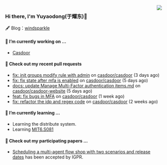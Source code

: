 <img align="right" src="https://github-readme-stats.vercel.app/api?username=leo220yuyaodog&show_icons=true&icon_color=805AD5&text_color=718096&bg_color=ffffff&hide_title=true" />

### Hi there, I'm Yuyaodong(于耀东)👋
🖋 Blog：[windsparkle](https://blog.windsparkle.top)
#### 🔭 I’m currently working on ...
- [Casdoor](https://github.com/casdoor)

#### 🔨 Check out my recent pull requests

- [fix: init groups modify rule with admin](https://github.com/casdoor/casdoor/pull/2054) on [casdoor/casdoor](https://github.com/casdoor/casdoor) (3 days ago)
- [fix: fix state after mfa is enabled](https://github.com/casdoor/casdoor/pull/2050) on [casdoor/casdoor](https://github.com/casdoor/casdoor) (5 days ago)
- [docs: update Manage Multi-Factor authentication items.md](https://github.com/casdoor/casdoor-website/pull/507) on [casdoor/casdoor-website](https://github.com/casdoor/casdoor-website) (5 days ago)
- [feat: fix bugs in MFA](https://github.com/casdoor/casdoor/pull/2033) on [casdoor/casdoor](https://github.com/casdoor/casdoor) (1 week ago)
- [fix: refactor the idp and regex code](https://github.com/casdoor/casdoor/pull/2030) on [casdoor/casdoor](https://github.com/casdoor/casdoor) (2 weeks ago)

#### 🌱 I’m currently learning ...
- Learning the distribute system.
- Learning [MIT6.S081](https://pdos.csail.mit.edu/6.828/2021/schedule.html)

#### 📜 Check out my participating papers ...
- [Scheduling a multi-agent flow shop with two scenarios and release dates](https://www.tandfonline.com/doi/full/10.1080/00207543.2023.2188646) has been accepted by IGPR.

